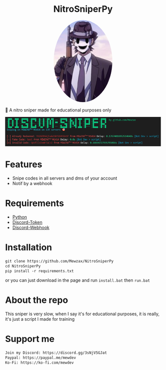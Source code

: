 <h1 align="center">NitroSniperPy</h1>
<p align="center">
<img src=".github/sniper.jpg" style="border-radius: 50%">

🔫 A nitro sniper made for educational purposes only
</p>

<img src=".github/preview.png">



# Features
- Snipe codes in all servers and dms of your account
- Notif by a webhook

# Requirements
- [Python](https://www.python.org/downloads/)
- [Discord-Token](https://github.com/Tyrrrz/DiscordChatExporter/wiki/Obtaining-Token-and-Channel-IDs#how-to-get-a-user-token)
- [Discord-Webhook](https://www.integromat.com/en/blog/guide-to-discord-webhooks)

# Installation
```
git clone https://github.com/Mewzax/NitroSniperPy
cd NitroSniperPy
pip install -r requirements.txt
```
or you can just download in the page and run ```install.bat``` then ```run.bat```

# About the repo
This sniper is very slow, when I say it's for educational purposes, it is really, it's just a script I made for training

# Support me
```
Join my Discord: https://discord.gg/3sNjV5GJat
Paypal: https://paypal.me/mewdev
Ko-Fi: https://ko-fi.com/mewdev
```
